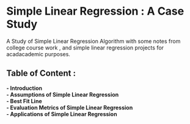 # Simple Linear Regression : A Case Study
A Study of Simple Linear Regression Algorithm with some notes from college course work , and simple linear regression projects for acadacademic purposes.
## Table of Content :
**- Introduction**  
**- Assumptions of Simple Linear Regression**  
**- Best Fit Line**  
**- Evaluation Metrics of Simple Linear Regression**  
**- Applications of Simple Linear Regression**

